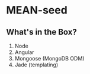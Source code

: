 # MEAN-seed

## What's in the Box?

1. Node
2. Angular
3. Mongoose (MongoDB ODM)
4. Jade (templating)
